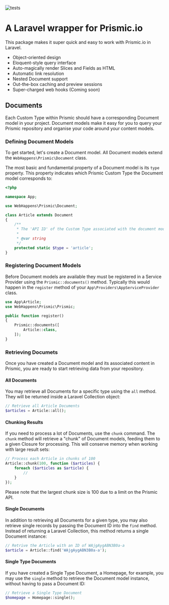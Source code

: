 ![tests](https://github.com/webhappens/prismic/workflows/tests/badge.svg)

# A Laravel wrapper for Prismic.io

This package makes it super quick and easy to work with Prismic.io in Laravel.

* Object-oriented design
* Eloquent-style query interface
* Auto-magically render Slices and Fields as HTML
* Automatic link resolution
* Nested Document support
* Out-the-box caching and preview sessions
* Super-charged web hooks (Coming soon)

## Documents
Each Custom Type within Prismic should have a corresponding Document model in your project. Document models make it easy for you to query your Prismic repository and organise your code around your content models.

### Defining Document Models
To get started, let's create a Document model. All Document models extend the `WebHappens\Prismic\Document` class.

The most basic and fundamental property of a Document model is its `type` property. This property indicates which Prismic Custom Type the Document model corresponds to:

```php
<?php

namespace App;

use WebHappens\Prismic\Document;

class Article extends Document
{
    /**
     * The 'API ID' of the Custom Type associated with the document model.
     *
     * @var string
     */
    protected static $type = 'article';
}
```

### Registering Document Models
Before Document models are available they must be registered in a Service Provider using the `Prismic::documents()` method. Typically this would happen in the `register` method of your `App\Providers\AppServiceProvider` class.

```php
use App\Article;
use WebHappens\Prismic\Prismic;

public function register()
{
    Prismic::documents([
        Article::class,
    ]);
}
```

### Retrieving Documets
Once you have created a Document model and its associated content in Prismic, you are ready to start retrieving data from your repository.

#### All Documents
You may retrieve all Documents for a specific type using the `all` method. They will be returned inside a Laravel Collection object:
```php
// Retrieve all Article Documents
$articles = Article::all();
```

#### Chunking Results
If you need to process a lot of Documents, use the `chunk` command. The `chunk` method will retrieve a "chunk" of Document models, feeding them to a given Closure for processing. This will conserve memory when working with large result sets:

```php
// Process each Article in chunks of 100
Article::chunk(100, function ($articles) {
    foreach ($articles as $article) {
        //
    }
});
```

Please note that the largest chunk size is 100 due to a limit on the Prismic API.

#### Single Documents

In addition to retrieving all Documents for a given type, you may also retrieve single records by passing the Document ID into the `find` method. Instead of returning a Laravel Collection, this method returns a single Document instance:

```php
// Retrive the Article with an ID of WAjgAygABN3B0a-a
$article = Article::find('WAjgAygABN3B0a-a');
```

#### Single Type Documents
If you have created a Single Type Document, a Homepage, for example, you may use the `single` method to retrieve the Document model instance, without having to pass a Document ID:

```php
// Retrieve a Single Type Document
$homepage = Homepage::single();
```
